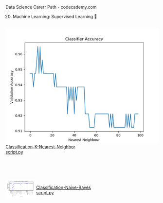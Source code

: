 Data Science Carerr Path - codecademy.com

20. Machine Learning: Supervised Learning 🤖 </br></br>

<img src="https://github.com/stefanm-git/Data-Science/blob/master/20-Machine-Learning-Supervised-Learning/Classification-K-Nearest-Neighbor/classification_project.png" alt="img" style="width:100" align="left"></div></br>
[Classification-K-Nearest-Neighbor](Classification-K-Nearest-Neighbor)</br>
[script.py](https://github.com/stefanm-git/Data-Science/blob/master/20-Machine-Learning-Supervised-Learning/Classification-K-Nearest-Neighbor/classification_project.py)</br></br></br></br></br>



<img src="https://github.com/stefanm-git/Data-Science/blob/master/20-Machine-Learning-Supervised-Learning/Classification-Naive-Bayes/naive_bayes_project.png" alt="img" width="20%" align="left"></br>
[Classification-Naive-Bayes](Classification-Naive-Bayes)</br>
[script.py](https://github.com/stefanm-git/Data-Science/blob/master/20-Machine-Learning-Supervised-Learning/Classification-Naive-Bayes/naive_bayes_project.py)





